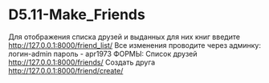 # D5.11-Make_Friends
Для отображения списка друзей и выданных для них книг введите http://127.0.0.1:8000/friend_list/
Все изменения проводите через админку: логин-admin пароль - apr1973
ФОРМЫ:
Список друзей http://127.0.0.1:8000/friends/
Создать друга http://127.0.0.1:8000/friend/create/
